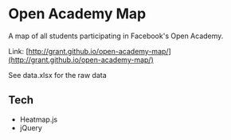 Open Academy Map
================

A map of all students participating in Facebook's Open Academy.

Link: [http://grant.github.io/open-academy-map/](http://grant.github.io/open-academy-map/)

See data.xlsx for the raw data

## Tech
- Heatmap.js
- jQuery